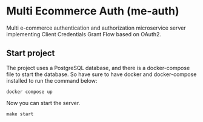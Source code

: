 # Multi Ecommerce Auth (me-auth)
Multi e-commerce authentication and authorization microservice server implementing Client Credentials Grant Flow based on OAuth2.

## Start project
The project uses a PostgreSQL database, and there is a docker-compose file to start the database. So have sure to have docker and docker-compose installed to run the command below:
```shell
docker compose up
```

Now you can start the server.
```shell
make start
```